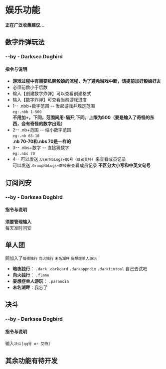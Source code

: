 # 娱乐功能
**正在广泛收集建议...**
## 数字炸弹玩法
### --by - Darksea Dogbird
#### 指令与说明
* **游戏过程中有需要私聊骰娘的流程，为了避免游戏中断，请提前加好骰娘好友**
* 必须前数小于后数
* 输入【创建数字炸弹】可以查看创建格式
* 输入【数字炸弹】可查看当前游戏进度
* 1-- .nbb+数字范围 -- 发起游戏并规定范围      
 `eg:.nbb 1-500`   
 **不用加+，下同。范围间用-隔开,下同。上限为500（要是输入了奇怪的东西，会有奇怪的数字出现）** 
* 2-- .nb+范围 -- 缩小数字范围     
 `eg:.nb 65-10`  
 **.nb 70-70和.nbs 70是一样的**  
* 3-- .nbs+数字 -- 直接猜数字   
 `eg:.nbs 70`  
* 4-- 可以发送`.UserNbLogs+QQ号（或者艾特）`来查看成员记录  
可以发送`.GroupNbLogs+群号`来查看成员记录
**不区分大小写和中英文句号**
## 订阅问安
### --by - Darksea Dogbird
#### 指令与说明
**须要管理输入**  
每天准时问安  
## 单人团
鹓加入了`暗夜独行` `向火独行` `未名湖畔` `妄想症单人游玩`
* **暗夜独行**：   `.dark` `.darkcard` `.darkappndix` `.darktimtool`  自己去试吧
* **向火独行**：  `.flame`
* **妄想症单人游玩**：  `.paranoia`
* **未名湖畔**：我忘了
## 决斗
### --by - Darksea Dogbird
#### 指令与说明
输入`决斗[qq号 or 艾特]`
## 其余功能有待开发
